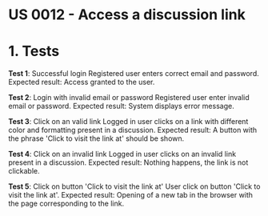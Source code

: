 # US 0012 - Access a discussion link

# 1. Tests

**Test 1**: Successful login
Registered user enters correct email and password.
Expected result: Access granted to the user.

**Test 2**: Login with invalid email or password
Registered user enter invalid email or password.
Expected result: System displays error message.

**Test 3**: Click on an valid link
Logged in user clicks on a link with different color and formatting present in a discussion.
Expected result: A button with the phrase 'Click to visit the link at' should be shown.

**Test 4**: Click on an invalid link
Logged in user clicks on an invalid link present in a discussion.
Expected result: Nothing happens, the link is not clickable.

**Test 5**: Click on button 'Click to visit the link at'
User click on button 'Click to visit the link at'.
Expected result: Opening of a new tab in the browser with the page corresponding to the link.

